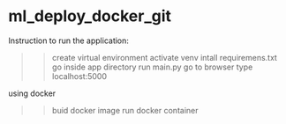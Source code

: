 # ml_deploy_docker_git

Instruction to run the application:

>> create virtual environment
>> activate venv
>> intall requiremens.txt
>> go inside app directory
>> run main.py
>> go to browser
>> type localhost:5000


using docker
>> buid docker image
>> run docker container
